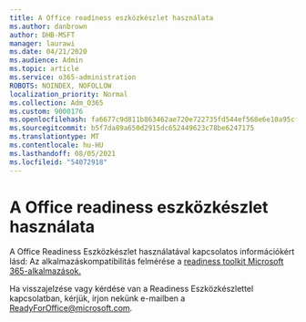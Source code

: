 ```yaml
---
title: A Office readiness eszközkészlet használata
ms.author: danbrown
author: DHB-MSFT
manager: laurawi
ms.date: 04/21/2020
ms.audience: Admin
ms.topic: article
ms.service: o365-administration
ROBOTS: NOINDEX, NOFOLLOW
localization_priority: Normal
ms.collection: Adm_O365
ms.custom: 9000176
ms.openlocfilehash: fa6677c9d811b863462ae720e722735fd544ef568e6e10a95cff35e54948735e
ms.sourcegitcommit: b5f7da89a650d2915dc652449623c78be6247175
ms.translationtype: MT
ms.contentlocale: hu-HU
ms.lasthandoff: 08/05/2021
ms.locfileid: "54072918"
---
```

# <a name="using-the-office-readiness-toolkit"></a>A Office readiness eszközkészlet használata

A Office Readiness Eszközkészlet használatával kapcsolatos információkért lásd: Az alkalmazáskompatibilitás felmérése a [readiness toolkit Microsoft 365-alkalmazások.](https://docs.microsoft.com/DeployOffice/readiness-toolkit-application-compatibility-microsoft-365-apps)

Ha visszajelzése vagy kérdése van a Readiness Eszközkészlettel kapcsolatban, kérjük, írjon nekünk e-mailben a ReadyForOffice@microsoft.com.

